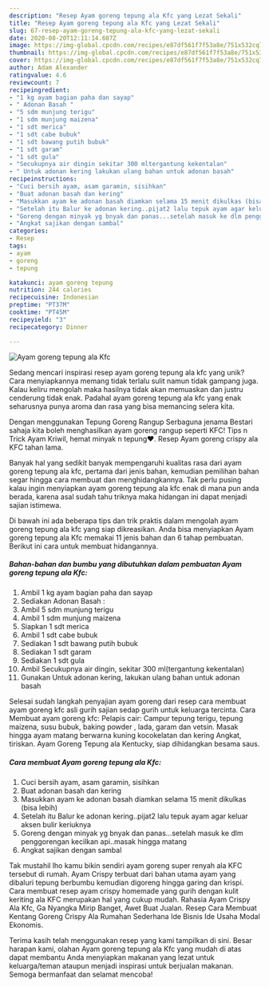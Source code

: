 ```yaml
---
description: "Resep Ayam goreng tepung ala Kfc yang Lezat Sekali"
title: "Resep Ayam goreng tepung ala Kfc yang Lezat Sekali"
slug: 67-resep-ayam-goreng-tepung-ala-kfc-yang-lezat-sekali
date: 2020-08-20T12:11:14.607Z
image: https://img-global.cpcdn.com/recipes/e87df561f7f53a8e/751x532cq70/ayam-goreng-tepung-ala-kfc-foto-resep-utama.jpg
thumbnail: https://img-global.cpcdn.com/recipes/e87df561f7f53a8e/751x532cq70/ayam-goreng-tepung-ala-kfc-foto-resep-utama.jpg
cover: https://img-global.cpcdn.com/recipes/e87df561f7f53a8e/751x532cq70/ayam-goreng-tepung-ala-kfc-foto-resep-utama.jpg
author: Adam Alexander
ratingvalue: 4.6
reviewcount: 7
recipeingredient:
- "1 kg ayam bagian paha dan sayap"
- " Adonan Basah "
- "5 sdm munjung terigu"
- "1 sdm munjung maizena"
- "1 sdt merica"
- "1 sdt cabe bubuk"
- "1 sdt bawang putih bubuk"
- "1 sdt garam"
- "1 sdt gula"
- "Secukupnya air dingin sekitar 300 mltergantung kekentalan"
- " Untuk adonan kering lakukan ulang bahan untuk adonan basah"
recipeinstructions:
- "Cuci bersih ayam, asam garamin, sisihkan"
- "Buat adonan basah dan kering"
- "Masukkan ayam ke adonan basah diamkan selama 15 menit dikulkas (bisa lebih)"
- "Setelah itu Balur ke adonan kering..pijat2 lalu tepuk ayam agar keluar aksen bulir keriuknya"
- "Goreng dengan minyak yg bnyak dan panas...setelah masuk ke dlm penggorengan kecilkan api..masak hingga matang"
- "Angkat sajikan dengan sambal"
categories:
- Resep
tags:
- ayam
- goreng
- tepung

katakunci: ayam goreng tepung 
nutrition: 244 calories
recipecuisine: Indonesian
preptime: "PT37M"
cooktime: "PT45M"
recipeyield: "3"
recipecategory: Dinner

---
```



![Ayam goreng tepung ala Kfc](https://img-global.cpcdn.com/recipes/e87df561f7f53a8e/751x532cq70/ayam-goreng-tepung-ala-kfc-foto-resep-utama.jpg)

Sedang mencari inspirasi resep ayam goreng tepung ala kfc yang unik? Cara menyiapkannya memang tidak terlalu sulit namun tidak gampang juga. Kalau keliru mengolah maka hasilnya tidak akan memuaskan dan justru cenderung tidak enak. Padahal ayam goreng tepung ala kfc yang enak seharusnya punya aroma dan rasa yang bisa memancing selera kita.

Dengan menggunakan Tepung Goreng Rangup Serbaguna jenama Bestari sahaja kita boleh menghasilkan ayam goreng rangup seperti KFC! Tips n Trick Ayam Kriwil, hemat minyak n tepung❤️. Resep Ayam goreng crispy ala KFC tahan lama.

Banyak hal yang sedikit banyak mempengaruhi kualitas rasa dari ayam goreng tepung ala kfc, pertama dari jenis bahan, kemudian pemilihan bahan segar hingga cara membuat dan menghidangkannya. Tak perlu pusing kalau ingin menyiapkan ayam goreng tepung ala kfc enak di mana pun anda berada, karena asal sudah tahu triknya maka hidangan ini dapat menjadi sajian istimewa.


Di bawah ini ada beberapa tips dan trik praktis dalam mengolah ayam goreng tepung ala kfc yang siap dikreasikan. Anda bisa menyiapkan Ayam goreng tepung ala Kfc memakai 11 jenis bahan dan 6 tahap pembuatan. Berikut ini cara untuk membuat hidangannya.

<!--inarticleads1-->

##### Bahan-bahan dan bumbu yang dibutuhkan dalam pembuatan Ayam goreng tepung ala Kfc:

1. Ambil 1 kg ayam bagian paha dan sayap
1. Sediakan  Adonan Basah :
1. Ambil 5 sdm munjung terigu
1. Ambil 1 sdm munjung maizena
1. Siapkan 1 sdt merica
1. Ambil 1 sdt cabe bubuk
1. Sediakan 1 sdt bawang putih bubuk
1. Sediakan 1 sdt garam
1. Sediakan 1 sdt gula
1. Ambil Secukupnya air dingin, sekitar 300 ml(tergantung kekentalan)
1. Gunakan  Untuk adonan kering, lakukan ulang bahan untuk adonan basah


Selesai sudah langkah penyajian ayam goreng dari resep cara membuat ayam goreng kfc asli gurih sajian sedap gurih untuk keluarga tercinta. Cara Membuat ayam goreng kfc: Pelapis cair: Campur tepung terigu, tepung maizena, susu bubuk, baking powder , lada, garam dan vetsin. Masak hingga ayam matang berwarna kuning kocokelatan dan kering Angkat, tiriskan. Ayam Goreng Tepung ala Kentucky, siap dihidangkan besama saus. 

<!--inarticleads2-->

##### Cara membuat Ayam goreng tepung ala Kfc:

1. Cuci bersih ayam, asam garamin, sisihkan
1. Buat adonan basah dan kering
1. Masukkan ayam ke adonan basah diamkan selama 15 menit dikulkas (bisa lebih)
1. Setelah itu Balur ke adonan kering..pijat2 lalu tepuk ayam agar keluar aksen bulir keriuknya
1. Goreng dengan minyak yg bnyak dan panas...setelah masuk ke dlm penggorengan kecilkan api..masak hingga matang
1. Angkat sajikan dengan sambal


Tak mustahil lho kamu bikin sendiri ayam goreng super renyah ala KFC tersebut di rumah. Ayam Crispy terbuat dari bahan utama ayam yang dibaluri tepung berbumbu kemudian digoreng hingga garing dan krispi. Cara membuat resep ayam crispy homemade yang gurih dengan kulit keriting ala KFC merupakan hal yang cukup mudah. Rahasia Ayam Crispy Ala Kfc, Ga Nyangka Mirip Banget, Awet Buat Jualan. Resep Cara Membuat Kentang Goreng Crispy Ala Rumahan Sederhana Ide Bisnis Ide Usaha Modal Ekonomis. 

Terima kasih telah menggunakan resep yang kami tampilkan di sini. Besar harapan kami, olahan Ayam goreng tepung ala Kfc yang mudah di atas dapat membantu Anda menyiapkan makanan yang lezat untuk keluarga/teman ataupun menjadi inspirasi untuk berjualan makanan. Semoga bermanfaat dan selamat mencoba!
